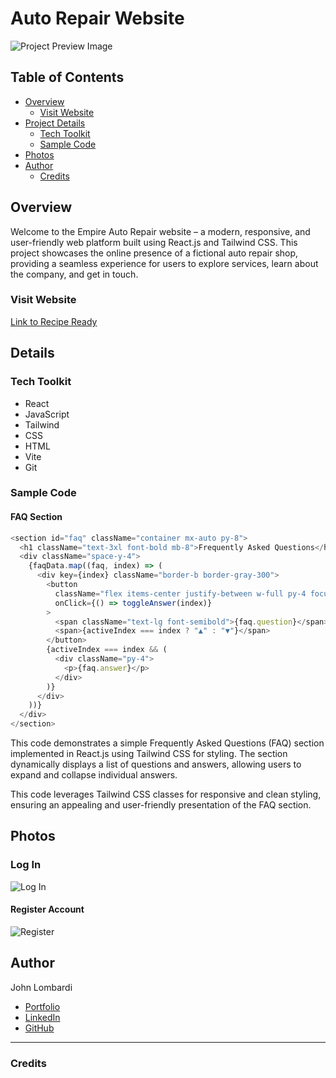 # Auto Repair Website

![Project Preview Image](/src/assets/Project6.png)

## Table of Contents

- [Overview](#overview)
  - [Visit Website](#visit-website)
- [Project Details](#project-details)
  - [Tech Toolkit](#tech-toolkit)
  - [Sample Code](#sample-code)
- [Photos](#photos)
- [Author](#author)
  - [Credits](#credits)

## Overview

Welcome to the Empire Auto Repair website – a modern, responsive, and user-friendly web platform built using React.js and Tailwind CSS. This project showcases the online presence of a fictional auto repair shop, providing a seamless experience for users to explore services, learn about the company, and get in touch.

### Visit Website

[Link to Recipe Ready](https://johnlombardi389.github.io/recipe-ready)

## Details

### Tech Toolkit

- React
- JavaScript
- Tailwind
- CSS
- HTML
- Vite
- Git

### Sample Code

#### FAQ Section

```javascript
<section id="faq" className="container mx-auto py-8">
  <h1 className="text-3xl font-bold mb-8">Frequently Asked Questions</h1>
  <div className="space-y-4">
    {faqData.map((faq, index) => (
      <div key={index} className="border-b border-gray-300">
        <button
          className="flex items-center justify-between w-full py-4 focus:outline-none"
          onClick={() => toggleAnswer(index)}
        >
          <span className="text-lg font-semibold">{faq.question}</span>
          <span>{activeIndex === index ? "▲" : "▼"}</span>
        </button>
        {activeIndex === index && (
          <div className="py-4">
            <p>{faq.answer}</p>
          </div>
        )}
      </div>
    ))}
  </div>
</section>
```

This code demonstrates a simple Frequently Asked Questions (FAQ) section implemented in React.js using Tailwind CSS for styling. The section dynamically displays a list of questions and answers, allowing users to expand and collapse individual answers.

This code leverages Tailwind CSS classes for responsive and clean styling, ensuring an appealing and user-friendly presentation of the FAQ section.

## Photos

### Log In

![Log In](/src/assets/Project1.png)

#### Register Account

![Register](/src/assets/Project2.png)

## Author

John Lombardi

- [Portfolio](https://johnlombardi389.github.io/portfolio/)
- [LinkedIn](https://www.linkedin.com/in/johnlombardi389/)
- [GitHub](https://github.com/johnlombardi389)

---

### Credits
